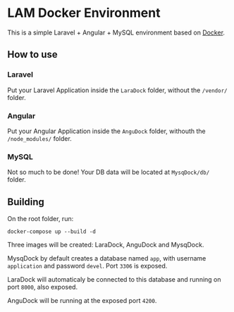 # LAM Docker Environment
This is a simple Laravel + Angular + MySQL environment based on [Docker](https://www.docker.com/).

## How to use
### Laravel
Put your Laravel Application inside the `LaraDock` folder, without the `/vendor/` folder.

### Angular
Put your Angular Application inside the `AnguDock` folder, withouth the `/node_modules/` folder.

### MySQL
Not so much to be done! Your DB data will be located at `MysqDock/db/` folder.

## Building
On the root folder, run:
```
docker-compose up --build -d
```

Three images will be created: LaraDock, AnguDock and MysqDock. 

MysqDock by default creates a database named `app`, with username `application` and password `devel`. Port `3306` is exposed. 

LaraDock will automaticaly be connected to this database and running on port `8000`, also exposed.

AnguDock will be running at the exposed port `4200`.